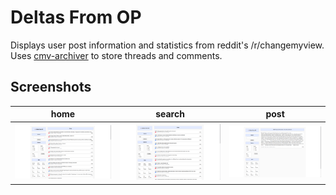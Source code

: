 # Deltas From OP
Displays user post information and statistics from reddit's /r/changemyview. Uses [cmv-archiver](https://www.github.com/01mu/cmv-archiver) to store threads and comments.
## Screenshots
| home | search | post |
| - | - | - |
| ![alt text](https://raw.githubusercontent.com/01mu/deltasfromop/master/screenshots/1.png "home") | ![alt text](https://raw.githubusercontent.com/01mu/deltasfromop/master/screenshots/2.png "search") | ![alt text](https://raw.githubusercontent.com/01mu/deltasfromop/master/screenshots/3.png "post")
